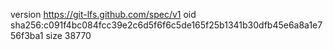 version https://git-lfs.github.com/spec/v1
oid sha256:c091f4bc084fcc39e2c6d5f6f6c5de165f25b1341b30dfb45e6a8a1e756f3ba1
size 38770
